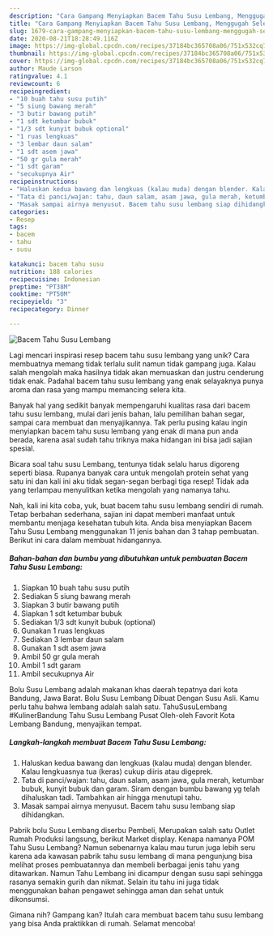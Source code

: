 ```yaml
---
description: "Cara Gampang Menyiapkan Bacem Tahu Susu Lembang, Menggugah Selera"
title: "Cara Gampang Menyiapkan Bacem Tahu Susu Lembang, Menggugah Selera"
slug: 1679-cara-gampang-menyiapkan-bacem-tahu-susu-lembang-menggugah-selera
date: 2020-08-21T18:28:49.116Z
image: https://img-global.cpcdn.com/recipes/37184bc365708a06/751x532cq70/bacem-tahu-susu-lembang-foto-resep-utama.jpg
thumbnail: https://img-global.cpcdn.com/recipes/37184bc365708a06/751x532cq70/bacem-tahu-susu-lembang-foto-resep-utama.jpg
cover: https://img-global.cpcdn.com/recipes/37184bc365708a06/751x532cq70/bacem-tahu-susu-lembang-foto-resep-utama.jpg
author: Maude Larson
ratingvalue: 4.1
reviewcount: 6
recipeingredient:
- "10 buah tahu susu putih"
- "5 siung bawang merah"
- "3 butir bawang putih"
- "1 sdt ketumbar bubuk"
- "1/3 sdt kunyit bubuk optional"
- "1 ruas lengkuas"
- "3 lembar daun salam"
- "1 sdt asem jawa"
- "50 gr gula merah"
- "1 sdt garam"
- "secukupnya Air"
recipeinstructions:
- "Haluskan kedua bawang dan lengkuas (kalau muda) dengan blender. Kalau lengkuasnya tua (keras) cukup diiris atau digeprek."
- "Tata di panci/wajan: tahu, daun salam, asam jawa, gula merah, ketumbar bubuk, kunyit bubuk dan garam. Siram dengan bumbu bawang yg telah dihaluskan tadi. Tambahkan air hingga menutupi tahu."
- "Masak sampai airnya menyusut. Bacem tahu susu lembang siap dihidangkan."
categories:
- Resep
tags:
- bacem
- tahu
- susu

katakunci: bacem tahu susu 
nutrition: 188 calories
recipecuisine: Indonesian
preptime: "PT38M"
cooktime: "PT50M"
recipeyield: "3"
recipecategory: Dinner

---
```



![Bacem Tahu Susu Lembang](https://img-global.cpcdn.com/recipes/37184bc365708a06/751x532cq70/bacem-tahu-susu-lembang-foto-resep-utama.jpg)

Lagi mencari inspirasi resep bacem tahu susu lembang yang unik? Cara membuatnya memang tidak terlalu sulit namun tidak gampang juga. Kalau salah mengolah maka hasilnya tidak akan memuaskan dan justru cenderung tidak enak. Padahal bacem tahu susu lembang yang enak selayaknya punya aroma dan rasa yang mampu memancing selera kita.

Banyak hal yang sedikit banyak mempengaruhi kualitas rasa dari bacem tahu susu lembang, mulai dari jenis bahan, lalu pemilihan bahan segar, sampai cara membuat dan menyajikannya. Tak perlu pusing kalau ingin menyiapkan bacem tahu susu lembang yang enak di mana pun anda berada, karena asal sudah tahu triknya maka hidangan ini bisa jadi sajian spesial.

Bicara soal tahu susu Lembang, tentunya tidak selalu harus digoreng seperti biasa. Rupanya banyak cara untuk mengolah protein sehat yang satu ini dan kali ini aku tidak segan-segan berbagi tiga resep! Tidak ada yang terlampau menyulitkan ketika mengolah yang namanya tahu.


Nah, kali ini kita coba, yuk, buat bacem tahu susu lembang sendiri di rumah. Tetap berbahan sederhana, sajian ini dapat memberi manfaat untuk membantu menjaga kesehatan tubuh kita. Anda bisa menyiapkan Bacem Tahu Susu Lembang menggunakan 11 jenis bahan dan 3 tahap pembuatan. Berikut ini cara dalam membuat hidangannya.

<!--inarticleads1-->

##### Bahan-bahan dan bumbu yang dibutuhkan untuk pembuatan Bacem Tahu Susu Lembang:

1. Siapkan 10 buah tahu susu putih
1. Sediakan 5 siung bawang merah
1. Siapkan 3 butir bawang putih
1. Siapkan 1 sdt ketumbar bubuk
1. Sediakan 1/3 sdt kunyit bubuk (optional)
1. Gunakan 1 ruas lengkuas
1. Sediakan 3 lembar daun salam
1. Gunakan 1 sdt asem jawa
1. Ambil 50 gr gula merah
1. Ambil 1 sdt garam
1. Ambil secukupnya Air


Bolu Susu Lembang adalah makanan khas daerah tepatnya dari kota Bandung, Jawa Barat. Bolu Susu Lembang Dibuat Dengan Susu Asli. Kamu perlu tahu bahwa lembang adalah salah satu. TahuSusuLembang #KulinerBandung Tahu Susu Lembang Pusat Oleh-oleh Favorit Kota Lembang Bandung, menyajikan tempat. 

<!--inarticleads2-->

##### Langkah-langkah membuat Bacem Tahu Susu Lembang:

1. Haluskan kedua bawang dan lengkuas (kalau muda) dengan blender. Kalau lengkuasnya tua (keras) cukup diiris atau digeprek.
1. Tata di panci/wajan: tahu, daun salam, asam jawa, gula merah, ketumbar bubuk, kunyit bubuk dan garam. Siram dengan bumbu bawang yg telah dihaluskan tadi. Tambahkan air hingga menutupi tahu.
1. Masak sampai airnya menyusut. Bacem tahu susu lembang siap dihidangkan.


Pabrik bolu Susu Lembang diserbu Pembeli, Merupakan salah satu Outlet Rumah Produksi langsung, berikut Market display. Kenapa namanya POM Tahu Susu Lembang? Namun sebenarnya kalau mau turun juga lebih seru karena ada kawasan pabrik tahu susu lembang di mana pengunjung bisa melihat proses pembuatannya dan membeli berbagai jenis tahu yang ditawarkan. Namun Tahu Lembang ini dicampur dengan susu sapi sehingga rasanya semakin gurih dan nikmat. Selain itu tahu ini juga tidak menggunakan bahan pengawet sehingga aman dan sehat untuk dikonsumsi. 

Gimana nih? Gampang kan? Itulah cara membuat bacem tahu susu lembang yang bisa Anda praktikkan di rumah. Selamat mencoba!
